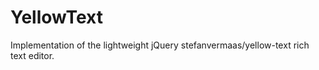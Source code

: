 YellowText
==========

Implementation of the lightweight jQuery stefanvermaas/yellow-text rich text editor. 